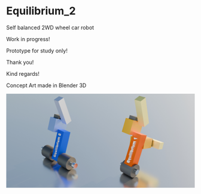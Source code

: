 # Equilibrium_2
Self balanced 2WD wheel car robot

Work in progress!

Prototype for study only!

Thank you!

Kind regards!

Concept Art made in Blender 3D

![alt text](https://github.com/comancheace/Equilibrium_2/blob/main/concept_art.jpg?raw=true)

